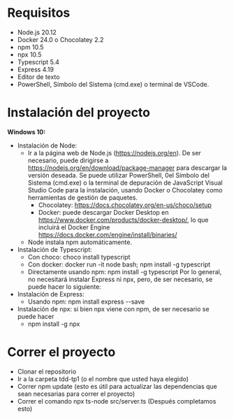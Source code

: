 # Requisitos
* Node.js 20.12
* Docker 24.0 o Chocolatey 2.2
* npm 10.5
* npx 10.5
* Typescript 5.4
* Express 4.19
* Editor de texto
* PowerShell, Símbolo del Sistema (cmd.exe) o terminal de VSCode.

# Instalación del proyecto

**Windows 10:**
* Instalación de Node:
    * Ir a la página web de Node.js (https://nodejs.org/en). De ser necesario, puede dirigirse a https://nodejs.org/en/download/package-manager para descargar la versión deseada. Se puede utilizar PowerShell, 0el Símbolo del Sistema (cmd.exe) o la terminal de depuración de JavaScript Visual Studio Code para la instalación, usando Docker o Chocolatey como herramientas de gestión de paquetes.
        * Chocolatey: https://docs.chocolatey.org/en-us/choco/setup
        * Docker: puede descargar Docker Desktop en https://www.docker.com/products/docker-desktop/, lo que incluirá el Docker Engine  https://docs.docker.com/engine/install/binaries/
    * Node instala npm automáticamente.
* Instalación de Typescript:
    * Con choco: choco install typescript
    * Con docker: docker run -it node bash; npm install -g typescript
    * Directamente usando npm: npm install -g typescript
Por lo general, no necesitará instalar Express ni npx, pero, de ser necesario, se puede hacer lo siguiente:
* Instalación de Express:
    * Usando npm: npm install express --save
* Instalación de npx: si bien npx viene con npm, de ser necesario se puede hacer
    * npm install -g npx

# Correr el proyecto
* Clonar el repositorio
* Ir a la carpeta tdd-tp1 (o el nombre que usted haya elegido)
* Correr npm update (esto es útil para actualizar las dependencias que sean necesarias para correr el proyecto)
* Correr el comando npx ts-node src/server.ts
(Después completamos esto)